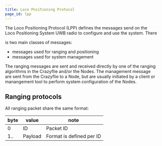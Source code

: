```yaml
---
title: Loco Positioning Protocol
page_id: lpp
---
```


The Loco Positioning Protocol (LPP) defines the messages send on the
Loco Positioning System UWB radio to configure and use the system. There

is two main classes of messages:
* messages used for ranging and positioning
* messages used for system management

The ranging messages are sent and received directly by one of the ranging
algorithms in the Crazyflie and/or the Nodes. The management message are sent
from the Crazyflie to a Node, but are usually initiated by a client or manangement
tool to perform system configuration of the Nodes.

## Ranging protocols

All ranging packet share the same format:

| byte | value   | note                     |
| ---- | ------  | ------------------------ |
| 0    | ID      | Packet ID                |
| 1..  | Payload | Format is defined per ID |
